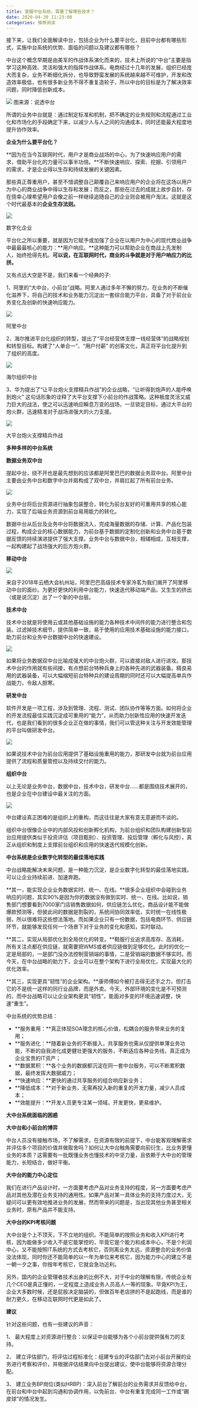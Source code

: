 ```yaml
---
title: 掌握中台系统，需要了解哪些技术？
date: 2020-04-30 11:23:00
categories: 推荐阅读
---
```

接下来，让我们全面解读中台，包括企业为什么要平台化，目前中台都有哪些形式，实施中台系统的优势、面临的问题以及建议都有哪些？

中台这个概念早期是由美军的作战体系演化而来的，技术上所说的“中台”主要是指学习这种高效、灵活和强大的指挥作战体系。电商经过十几年的发展，组织已经庞大而复杂，业务不断细化拆分，也导致野蛮发展的系统越来越不可维护，开发和改造效率极低，也有很多新业务不得不重复造轮子，所以中台的目标是为了解决效率问题，同时降低创新成本。

 ![](resources/AA329C8A5CADCB0C5F46C1D9601AB4CA.png)
图来源：说透中台

所谓的业务中台就是：通过制定标准和机制，把不确定的业务规则和流程通过工业化和市场化的手段确定下来，以减少人与人之间的沟通成本，同时还能最大程度地提升协作效率。

**企业为什么要平台化？**

**因为在当今互联网时代，用户才是商业战场的中心，为了快速响应用户的需求，借助平台化的力量可以事半功倍。**不断快速响应、探索、挖掘、引领用户的需求，才是企业得以生存和持续发展的关键因素。

那些真正尊重用户，甚至不惜调整自己颠覆自己来响应用户的企业将在这场以用户为中心的商业战争中得以生存和发展；而反之，那些在过去的成就上故步自封，存在侥幸心理希望用户会像之前一样继续追随自己的企业则会被用户淘汰。这就是这个时代最基本的**企业生存法则。**

![](resources/1AC0B1360651B544635FB9487080380D.jpg)

数字化企业

平台化之所以重要，就是因为它赋予或加强了企业在以用户为中心的现代商业战争中最最最核心的能力：**用户响应。**这种能力可以帮助企业在商战上先发制人，始终抢得先机。**可以说，在互联网时代，商业的斗争就是对于用户响应力的比拼。**

又有点远大空是不是，我们来看一个经典的子:

1、阿里的“大中台，小前台”战略。阿里人通过多年不懈的努力，在业务的不断催化滋养下，将自己的技术和业务能力沉淀出一套综合能力平台，具备了对于前台业务变化及创新的快速响应能力。

![](resources/FCA4A43B46C66D181A7815232C0E1EC3.jpg)

阿里中台

2、海尔推进平台化组织的转型，提出了“平台经营体支撑一线经营体”的战略规划和转型目标。构建了“人单合一”、“用户付薪” 的创客文化，真正将平台化提升到了组织的高度。

![](resources/D1EBABFE10627468BE50A77F21248431.jpg)

海尔组织中台

3、华为提出了“让平台炮火支撑精兵作战”的企业战略，“让听得到炮声的人能呼唤到炮火” 这句话形象的诠释了大平台支撑下小前台的作战策略。这种极度灵活又威力巨大的战法，使之可以迅速响应瞬息万变的战场，一旦锁定目标，通过大平台的炮火群，迅速精准对于战场进强大的火力支援。

![](resources/8F4251B44438D7824317FCD72300D856.jpg)

大平台炮火支撑精兵作战

**多种多样的中台系统**

**数据业务双中台**

提起中台，绕不开也是最先想到的应该都是阿里巴巴的数据业务双中台。阿里中台主要由业务中台和数字中台并肩构成了双中台，并肩扛起了所有前台业务。

![](resources/FF1B86CE6ABCF89A591703E345AF59F8.jpg)

业务中台将后台资源进行抽象包装整合，转化为前台友好的可重用共享的核心能力，实现了后端业务资源到前台易用能力的转化。

数据中台从后台及业务中台将数据流入，完成海量数据的存储、计算、产品化包装过程，构成企业的核心数据能力，为前台基于数据的定制化创新和业务中台基于数据反馈的持续演进提供了强大支撑。业务中台与数据中台，相辅相成，互相支撑，一起构建起了战场强大的后方炮火群。

**移动中台**

![](resources/8B3C969FF26F9A1F045175226D6B2EEA.jpg)

来自于2018年云栖大会杭州站，阿里巴巴高级技术专家泠茗为我们揭开了阿里移动中台的面纱。为更好更快的利用中台能力，快速迭代移动端产品，又生生的挤出（或是说沉淀）出了一个新的中台层。

**技术中台**

技术中台就是将使用云或其他基础设施的能力各种技术中间件的能力进行整合和包装。过滤掉技术细节，提供简单一致，易于使用的应用技术基础设施的能力接口，助力前台和业务中台数据中台的快速建设。

![](resources/71531255F4B42BB9575F560357397477.jpg)

如果将业务数据双中台比喻成强大的中台炮火群，可以直接对敌人进行进攻。那技术中台的作用就有些间接，有点想前台特种兵身上的各种先进的武器装备。精良易用的武器装备，可以大幅缩短前台特种兵的建设周期的同时还可以大幅提高单兵作战能力，令敌人胆寒。

**研发中台**

软件开发是一项工程，涉及到管理、流程、测试、团队协作等等方面。如何将企业的开发流程最佳实践沉淀成可重用的“能力”，从而助力创新性应用的快速开发迭代，也是我们看到的很多企业正在做的事情，我们可以管这种关注与开发效能管理的平台叫做研发中台。

![](resources/AF7C37C84C16914C515BD6BD17E3FB23.jpg)

如果说技术中台为前台应用提供了基础设施重用的能力，那研发中台就为前台应用提供了流程和质量管控以及持续交付的能力。

**组织中台**

以上无论是业务中台，数据中台，技术中台，研发中台……都是围绕技术展开的，也是企业在中台建设中最关注的方面。

![](resources/CAC774620623090431D5E908DE9C8AA5.jpg)

中台建设真正困难的是组织上的重构，而这往往是大家有意无意避而不谈的。

组织中台很像企业中的内部风投和创新孵化机构，为前台组织和团队构建创新型前台应用提供类似于投资评估（项目甄别）、投资管理、投后管理（孵化与风控），真正从组织和制度上支撑前台组织和应用的快速迭代规模化创新。

**中台系统是企业数字化转型的最佳落地实践**

中台战略能解决未来问题，是一种能力沉淀，是企业数字化转型的最佳落地实践，可以让企业持续前进、加速奔跑。

**其一，能实现企业业务数据实时、统一、在线。**很多企业组织中会碰到业务响应的问题，其实90%是因为你的数据没有做到实时、统一、在线。比如说，销售部门想要看到7000家门店销售数据如何，供应链怎么优化，商品设计能不能做爆款预测等，但彼此间的数据是割裂的，系统间协同效率低，实时统一在线性极弱，所以很难将这些想法落地。而如果企业只有一份数据，包括电商环节、供应链环节，就能够发现任何一个场景下对于业务的变化和感知，实时联动。

**其二，实现从局部优化到全局优化的转变。**鞋服行业追求高库存、高消耗，所有关注点都在供应链，就需要把WMS或者供应链做到足够优化。此时的优化一定是局部的，一是部门没办法控制营销端的事情，二是营销端的数据不够实时。而今天，在中台战略的助力下，企业可以在整个架构下进行全局优化，实现最大化的优化效率。

**其三，实现更具“韧性”的企业架构。**康师傅如今被打击得无还手之力，但打击它的不是统一这样的同行业品牌，而是外卖。今天，外部环境的变化是不可预测的，而中台战略可以让企业架构更具“韧性”，能面对多变的环境迅速调整，快速“重生”。

中台系统的优势总结：

* **服务重用：**真正体现SOA理念的核心价值，松耦合的服务带来业务的复用；
* **服务进化：**随着新业务的不断接入，共享服务也需从仅提供单薄业务功能，不断的自我进化成更健壮更强大的服务，不断适应各种业务线，真正成为企业宝贵的IT资产；
* **数据累积：**各个业务的数据都沉淀在同一套中台服务，可以不断累积数据，最终发挥大数据威力；
* **快速响应：**更快的通过共享服务的组合响应新业务；
* **降低成本：**对于新业务，无需再投入新的重复的开发力量，减少人员成本；
* **效能提升：**开发人员更专注某一领域，开发更快，更易维护。

**大中台系统面临的困惑**

**大中台和小前台的博弈**

中台人员没有接触市场，不了解需求，在资源有限的前提下，中台能客观理解需求并评估多个项目的价值并做取舍吗？如何让大中台触角需要向前衍生，比业务更懂业务的本质？这需要有一批既懂业务也懂技术的中坚力量，且依赖于大中台的管理能力，长短结合，做好平衡。

**大中台的能力中心定位**

我们在进行产品设计时，一方面要考虑产品对业务支持的程度，另一方面要考虑产品对其他及潜在业务支持的通用性。如果产品对某一具体业务的支持力度过大，无疑问可以更有效地推进业务的发展，然而带来的问题是，当出现其他业务甚至相关业务时，原有产品并不能支持。

**大中台的KPI考核问题**

大中台是个上不顶天，下不立地的组织。不能简单的按照业务和收入KPI进行考核，因为能做多少收入不是它能掌控的，毕竟它是个能力和成本中心，不是个利润中心，又不能按照IT系统的方式去考核它，否则离业务太远，资源整合的业务价值没法体现，同时你还不能简单的以一年为单位来考核它，因为能力中心的建立不是一朝一夕之事，你按年考核它，它就会急功近利。

另外，国内的企业管理者技术出身的比例不大，对于中台的理解有限，传统企业有几个CEO是真正懂的，一定程度上造成业务人员高人一等的现象。毕竟KPI为王，企业大多数时候，还是屁股决定脑袋的，但做百年老店拼的不是起跑线，而是谁的耐力更久，在移动互联网时代更是如此了。

**建议**

针对这些问题，也有一些建议的声音：

1、 最大程度上对资源进行整合：以保证中台能够为各个小前台提供强有力的支持。

2、 建立评估部门，将评估过程标准化：组建专业的评估部门去对小前台开展的业务进行考察和评价，并根据评估结果向中台提出建议，使中台能够将资源合理分配。

3、 建立业务BP岗位(类似HRBP)：深入前台了解前台的业务需求并反馈给中台，在前台和中台中起到沟通和协调作用，以免前台、中台有重复完成同一工作或“踢皮球”的情况发生。